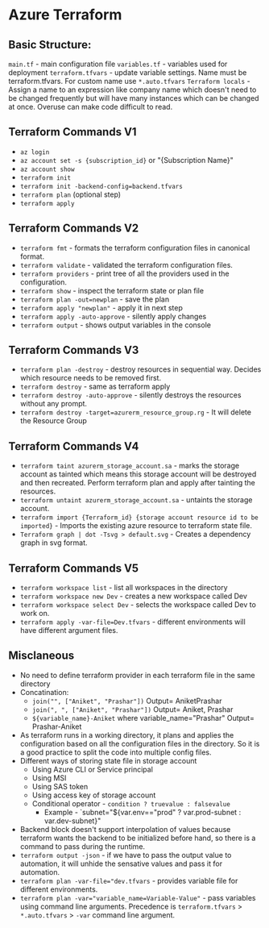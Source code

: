 # Azure Terraform

## Basic Structure:

`main.tf` - main configuration file
`variables.tf` - variables used for deployment
`terraform.tfvars` - update variable settings. Name must be terraform.tfvars. For custom name use `*.auto.tfvars`
`Terraform locals` - Assign a name to an expression like company name which doesn't need to be changed frequently but will have many instances which can be changed at once. Overuse can make code difficult to read.

## Terraform Commands V1

- `az login`
- `az account set -s {subscription_id}` or "{Subscription Name}"
- `az account show`
- `terraform init`
- `terraform init -backend-config=backend.tfvars`
- `terraform plan` (optional step)
- `terraform apply`

## Terraform Commands V2

- `terraform fmt` - formats the terraform configuration files in canonical format.
- `terraform validate` - validated the terraform configuration files.
- `terraform providers` - print tree of all the providers used in the configuration.
- `terraform show` - inspect the terraform state or plan file
- `terraform plan -out=newplan` - save the plan
- `terraform apply "newplan"` - apply it in next step
- `terraform apply -auto-approve` - silently apply changes
- `terraform output` - shows output variables in the console

## Terraform Commands V3

- `terraform plan -destroy` - destroy resources in sequential way. Decides which resource needs to be removed first.
- `terraform destroy` - same as terraform apply
- `terraform destroy -auto-approve` - silently destroys the resources without any prompt.
- `terraform destroy -target=azurerm_resource_group.rg` - It will delete the Resource Group

## Terraform Commands V4

- `terraform taint azurerm_storage_account.sa` - marks the storage account as tainted which means this storage account will be destroyed and then recreated. Perform terraform plan and apply after tainting the resources.
- `terraform untaint azurerm_storage_account.sa` - untaints the storage account.
- `terraform import {Terraform_id} {storage account resource id to be imported}` - Imports the existing azure resource to terraform state file.
- `Terraform graph | dot -Tsvg > default.svg` - Creates a dependency graph in svg format.

## Terraform Commands V5

- `terraform workspace list` - list all workspaces in the directory
- `terraform workspace new Dev` - creates a new workspace called Dev
- `terraform workspace select Dev` - selects the workspace called Dev to work on.
- `terraform apply -var-file=Dev.tfvars` - different environments will have different argument files.

## Misclaneous

- No need to define terraform provider in each terraform file in the same directory
- Concatination:
  - `join("", ["Aniket", "Prashar"])` Output= AniketPrashar
  - `join(", ", ["Aniket", "Prashar"])` Output= Aniket, Prashar
  - `${variable_name}-Aniket` where variable_name="Prashar" Output= Prashar-Aniket
- As terraform runs in a working directory, it plans and applies the configuration based on all the configuration files in the directory. So it is a good practice to split the code into multiple config files.
- Different ways of storing state file in storage account
  - Using Azure CLI or Service principal
  - Using MSI
  - Using SAS token
  - Using access key of storage account
  - Conditional operator - `condition ? truevalue : falsevalue`
    - Example - `subnet="${var.env=="prod" ? var.prod-subnet : var.dev-subnet}"
- Backend block doesn't support interpolation of values because terraform wants the backend to be initialized before hand, so there is a command to pass during the runtime.
- `terraform output -json` - if we have to pass the output value to automation, it will unhide the sensative values and pass it for automation.
- `terraform plan -var-file="dev.tfvars` - provides variable file for different environments.
- `terraform plan -var="variable_name=Variable-Value"` - pass variables using command line arguments. Precedence is `terraform.tfvars` > `*.auto.tfvars` > `-var` command line argument.
